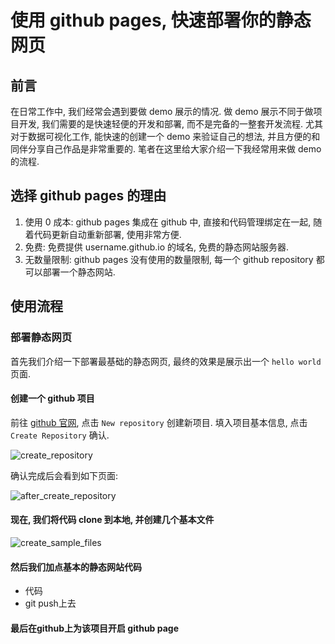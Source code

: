 # 使用 github pages, 快速部署你的静态网页

## 前言

在日常工作中, 我们经常会遇到要做 demo 展示的情况. 做 demo 展示不同于做项目开发, 我们需要的是快速轻便的开发和部署, 而不是完备的一整套开发流程.
尤其对于数据可视化工作, 能快速的创建一个 demo 来验证自己的想法, 并且方便的和同伴分享自己作品是非常重要的.
笔者在这里给大家介绍一下我经常用来做 demo 的流程.

## 选择 github pages 的理由

1.  使用 0 成本: github pages 集成在 github 中, 直接和代码管理绑定在一起, 随着代码更新自动重新部署, 使用非常方便.
2.  免费: 免费提供 username.github.io 的域名, 免费的静态网站服务器.
3.  无数量限制: github pages 没有使用的数量限制, 每一个 github repository 都可以部署一个静态网站.

## 使用流程

### 部署静态网页

首先我们介绍一下部署最基础的静态网页, 最终的效果是展示出一个 `hello world` 页面.

#### 创建一个 github 项目

前往 [github 官网](https://github.com), 点击 `New repository` 创建新项目. 填入项目基本信息, 点击 `Create Repository` 确认.

![create_repository](https://raw.githubusercontent.com/ssthouse/d3-blog/master/use-github-page-efficiently/create_repository.png)

确认完成后会看到如下页面:

![after_create_repository](https://raw.githubusercontent.com/ssthouse/d3-blog/master/use-github-page-efficiently/after_create_repository.png)

#### 现在, 我们将代码 clone 到本地, 并创建几个基本文件

![create_sample_files](https://raw.githubusercontent.com/ssthouse/d3-blog/master/use-github-page-efficiently/create_sample_files.png)

#### 然后我们加点基本的静态网站代码
- 代码
- git push上去

#### 最后在github上为该项目开启 github page
